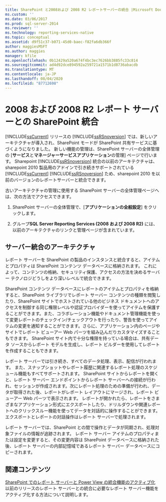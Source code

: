 ```yaml
---
title: SharePoint と2008および 2008 R2 レポートサーバーの統合 |Microsoft Docs
ms.custom: ''
ms.date: 03/06/2017
ms.prod: sql-server-2014
ms.reviewer: ''
ms.technology: reporting-services-native
ms.topic: conceptual
ms.assetid: d9f51c37-b071-45d0-baec-f82fa6db366f
author: maggiesMSFT
ms.author: maggies
manager: kfile
ms.openlocfilehash: 0b12429a520a674f4bc3ec7626bb3885fc33c814
ms.sourcegitcommit: ad4d92dce894592a259721a1571b1d8736abacdb
ms.translationtype: MT
ms.contentlocale: ja-JP
ms.lasthandoff: 08/04/2020
ms.locfileid: "87712698"
---
```

# <a name="sharepoint-integration-with-2008-and-2008-r2--report-servers"></a>2008 および 2008 R2 レポート サーバーとの SharePoint 統合
  [!INCLUDE[ssCurrent](../includes/sscurrent-md.md)] リリースの [!INCLUDE[ssRSnoversion](../includes/ssrsnoversion-md.md)] では、新しいアーキテクチャが導入され、SharePoint モードが SharePoint 共有サービスに基づくようになりました。 新しい機能の管理は、SharePoint サーバーの全体管理の [**サービス**と**マネージャーサービスアプリケーション**の管理] ページで行います。 Sharepoint [!INCLUDE[ssRSnoversion](../includes/ssrsnoversion-md.md)] 統合の以前のアーキテクチャは、sharepoint 2010 製品用のアドインで引き続きサポートされている [!INCLUDE[ssCurrent](../includes/sscurrent-md.md)] [!INCLUDE[ssRSnoversion](../includes/ssrsnoversion-md.md)] ため、sharepoint 2010 を以前のバージョンのレポートサーバーと統合できます。  
  
 古いアーキテクチャの管理に使用する SharePoint サーバーの全体管理ページへは、次の方法でアクセスできます。  
  
1.  SharePoint サーバーの全体管理で、[**アプリケーションの全般設定**] をクリックします。  
  
2.  グループ**SQL Server Reporting Services (2008 および 2008 R2)** には、以前のアーキテクチャのリンクと管理ページが含まれています。  
  
## <a name="server-integration-architecture"></a>サーバー統合のアーキテクチャ  
 レポート サーバーを SharePoint の製品のインスタンスと統合すると、アイテムとプロパティは SharePoint コンテンツ データベースに格納されます。 これによって、コンテンツの格納、セキュリティ保護、アクセスの方法を決めるサーバー テクノロジどうしをより深いレベルで統合できます。  
  
 SharePoint コンテンツ データベースにレポートのアイテムとプロパティを格納すると、SharePoint ライブラリでレポート サーバー コンテンツの種類を閲覧したり、SharePoint サイトでホストされている他のビジネス ドキュメントへのアクセスを制御する同じ権限レベルや認証プロバイダーを使ってアイテムを保護することができます。また、コラボレーション機能やドキュメント管理機能を使って変更レポートのチェックイン/チェックアウトを行ったり、警告を使ってアイテムの変更を通知することができます。さらに、アプリケーション内のページやサイトでレポート ビューアー Web パーツを組み込んだりカスタマイズすることもできます。 SharePoint サイト内で十分な権限を持っている場合は、共有データ ソースからレポート モデルを生成し、レポート ビルダーを使用してレポートを作成することもできます。  
  
 レポート サーバーでは引き続き、すべてのデータ処理、表示、配信が行われます。 また、スナップショットやレポート履歴に関連するレポート処理のスケジュール機能もすべてサポートされます。 SharePoint サイトからレポートを開くと、レポート サーバー エンドポイントからレポート サーバーへの接続が行われ、セッションが作成されます。次にレポート処理のための準備が行われ、データが取得された後、レポートがレポート レイアウトにマージされ、レポート ビューアー Web パーツで表示されます。 レポートが開かれたら、レポートをさまざまなアプリケーション形式にエクスポートしたり、ドリルダウンや関連レポートへのクリックスルー機能を使ってデータを対話的に操作することができます。 エクスポートとレポートの対話操作はレポート サーバーで処理されます。  
  
 レポート サーバーでは、SharePoint との間で操作とデータが同期され、処理対象ファイルの情報が追跡されます。 レポート サーバー アイテムのプロパティまたは設定を変更すると、その変更内容は SharePoint データベースに格納された後、レポート サーバーの内部記憶域であるレポート サーバー データベースにコピーされます。  
  
## <a name="related-content"></a>関連コンテンツ  
 [SharePoint でのレポート サーバーと Power View の統合機能のアクティブ化](activate-the-report-server-and-power-view-integration-features-in-sharepoint.md)  
 以前のリリースのレポート サーバーとの統合に必要なレポート サーバー機能をアクティブ化する方法について説明します。  
  
  
